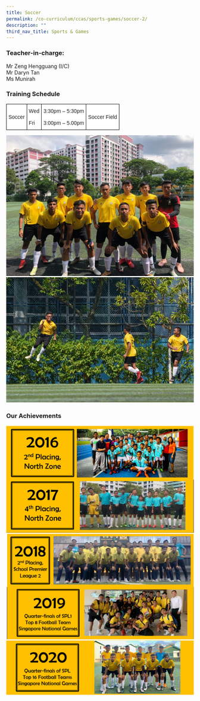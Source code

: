 ```yaml
---
title: Soccer
permalink: /co-curriculum/ccas/sports-games/soccer-2/
description: ""
third_nav_title: Sports & Games
---
```

### Teacher-in-charge:

Mr Zeng Hengguang (I/C)  <br>
Mr Daryn Tan  <br>
Ms Munirah  <br>


### Training Schedule

<style type="text/css">
.tg  {border-collapse:collapse;border-spacing:0;}
.tg td{border-color:black;border-style:solid;border-width:1px;font-family:Arial, sans-serif;font-size:14px;
  overflow:hidden;padding:10px 5px;word-break:normal;}
.tg th{border-color:black;border-style:solid;border-width:1px;font-family:Arial, sans-serif;font-size:14px;
  font-weight:normal;overflow:hidden;padding:10px 5px;word-break:normal;}
.tg .tg-1ppo{background-color:#FFF;color:#222;text-align:left;vertical-align:middle}
</style>
<table class="tg">
<thead>
  <tr>
    <td class="tg-1ppo">Soccer</td>
    <td class="tg-1ppo">Wed<br><br>Fri</td>
    <td class="tg-1ppo">3:30pm – 5:30pm<br><br>3:00pm – 5.00pm</td>
    <td class="tg-1ppo">Soccer Field</td>
  </tr>
</thead>
</table>

![](/images/soccer%201.jpeg)
![](/images/soccer%202.jpeg)

### Our Achievements
![](/images/2016_17_achievement-1.png)
![](/images/2018_19_achievement-1.png)
![](/images/2020-achievement.png)